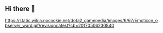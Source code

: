 ## Hi there 👋
https://static.wikia.nocookie.net/dota2_gamepedia/images/6/67/Emoticon_observer_ward.gif/revision/latest?cb=20170506230840
<!--
**cobblepd/cobblepd** is a ✨ _special_ ✨ repository because its `README.md` (this file) appears on your GitHub profile.

Here are some ideas to get you started:

- 🔭 I’m currently working on ...
- 🌱 I’m currently learning ...
- 👯 I’m looking to collaborate on ...
- 🤔 I’m looking for help with ...
- 💬 Ask me about ...
- 📫 How to reach me: ...
- 😄 Pronouns: ...
- ⚡ Fun fact: ...
-->
